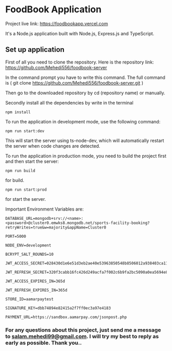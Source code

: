 # FoodBook Application

Project live link:
https://foodbookapp.vercel.com

It's a Node.js application built with Node.js, Express.js and TypeScript.


## Set up application

First of all you need to clone the repository. Here is the repository link:
https://github.com/Mehedi556/foodbook-server

In the command prompt you have to write this command. The full command is ( git clone https://github.com/Mehedi556/foodbook-server.git )

Then go to the downloaded repository by cd (repository name) or manually.

Secondly install all the dependencies by write in the terminal

    npm install 




To run the application in development mode, use the following command: 

    npm run start:dev




This will start the server using ts-node-dev, which will automatically restart the server when code changes are detected.

To run the application in production mode, you need to build the project first and then start the server: 

    npm run build 

for build.


    npm run start:prod 


for start the server.



Important Environment Variables are:

    DATABASE_URL=mongodb+srv://<name>:<password>@cluster0.emwks8.mongodb.net/sports-facility-booking?retryWrites=true&w=majority&appName=Cluster0

    PORT=5000

    NODE_ENV=development

    BCRYPT_SALT_ROUNDS=10

    JWT_ACCESS_SECRET=028430d1e6e51d3eb2ae40e53963850548b8506012a938403ca113de85d594b4

    JWT_REFRESH_SECRET=320f3cabb16fc426d249acfa7f002c6b9fa2bc5090a0ea5694e8f58413f179d8e85ba3f488a6c252840ef1b94a181e808be467b290e08cfe00a85a52734767b5

    JWT_ACCESS_EXPIRES_IN=365d

    JWT_REFRESH_EXPIRES_IN=365d

    STORE_ID=aamarpaytest

    SIGNATURE_KEY=dbb74894e82415a2f7ff0ec3a97e4183

    PAYMENT_URL=https://sandbox.aamarpay.com/jsonpost.php


### For any questions about this project, just send me a message to salam.mehedi99@gmail.com. I will try my best to reply as early as possible. Thank you..
